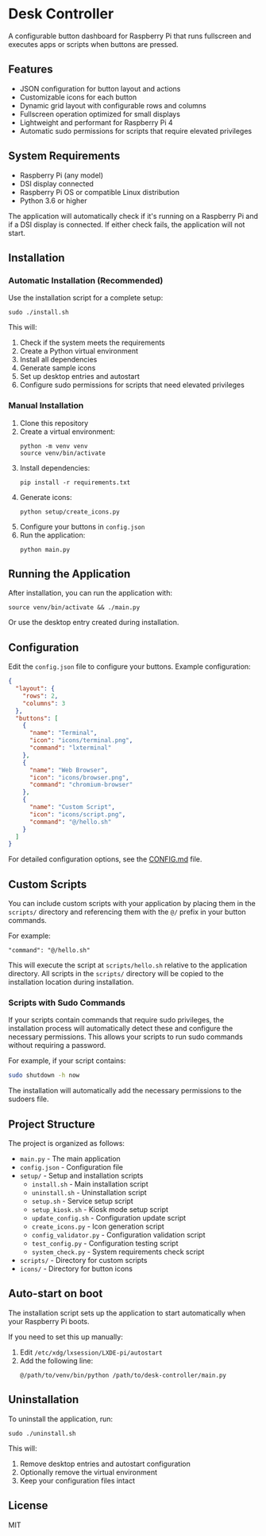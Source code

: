 # Desk Controller

A configurable button dashboard for Raspberry Pi that runs fullscreen and executes apps or scripts when buttons are pressed.

## Features

- JSON configuration for button layout and actions
- Customizable icons for each button
- Dynamic grid layout with configurable rows and columns
- Fullscreen operation optimized for small displays
- Lightweight and performant for Raspberry Pi 4
- Automatic sudo permissions for scripts that require elevated privileges

## System Requirements

- Raspberry Pi (any model)
- DSI display connected
- Raspberry Pi OS or compatible Linux distribution
- Python 3.6 or higher

The application will automatically check if it's running on a Raspberry Pi and if a DSI display is connected. If either check fails, the application will not start.

## Installation

### Automatic Installation (Recommended)

Use the installation script for a complete setup:
```
sudo ./install.sh
```

This will:
1. Check if the system meets the requirements
2. Create a Python virtual environment
3. Install all dependencies
4. Generate sample icons
5. Set up desktop entries and autostart
6. Configure sudo permissions for scripts that need elevated privileges

### Manual Installation

1. Clone this repository
2. Create a virtual environment:
   ```
   python -m venv venv
   source venv/bin/activate
   ```
3. Install dependencies:
   ```
   pip install -r requirements.txt
   ```
4. Generate icons:
   ```
   python setup/create_icons.py
   ```
5. Configure your buttons in `config.json`
6. Run the application:
   ```
   python main.py
   ```

## Running the Application

After installation, you can run the application with:
```
source venv/bin/activate && ./main.py
```

Or use the desktop entry created during installation.

## Configuration

Edit the `config.json` file to configure your buttons. Example configuration:

```json
{
  "layout": {
    "rows": 2,
    "columns": 3
  },
  "buttons": [
    {
      "name": "Terminal",
      "icon": "icons/terminal.png",
      "command": "lxterminal"
    },
    {
      "name": "Web Browser",
      "icon": "icons/browser.png",
      "command": "chromium-browser"
    },
    {
      "name": "Custom Script",
      "icon": "icons/script.png",
      "command": "@/hello.sh"
    }
  ]
}
```

For detailed configuration options, see the [CONFIG.md](CONFIG.md) file.

## Custom Scripts

You can include custom scripts with your application by placing them in the `scripts/` directory and referencing them with the `@/` prefix in your button commands.

For example:
```
"command": "@/hello.sh"
```

This will execute the script at `scripts/hello.sh` relative to the application directory. All scripts in the `scripts/` directory will be copied to the installation location during installation.

### Scripts with Sudo Commands

If your scripts contain commands that require sudo privileges, the installation process will automatically detect these and configure the necessary permissions. This allows your scripts to run sudo commands without requiring a password.

For example, if your script contains:
```bash
sudo shutdown -h now
```

The installation will automatically add the necessary permissions to the sudoers file.

## Project Structure

The project is organized as follows:

- `main.py` - The main application
- `config.json` - Configuration file
- `setup/` - Setup and installation scripts
  - `install.sh` - Main installation script
  - `uninstall.sh` - Uninstallation script
  - `setup.sh` - Service setup script
  - `setup_kiosk.sh` - Kiosk mode setup script
  - `update_config.sh` - Configuration update script
  - `create_icons.py` - Icon generation script
  - `config_validator.py` - Configuration validation script
  - `test_config.py` - Configuration testing script
  - `system_check.py` - System requirements check script
- `scripts/` - Directory for custom scripts
- `icons/` - Directory for button icons

## Auto-start on boot

The installation script sets up the application to start automatically when your Raspberry Pi boots.

If you need to set this up manually:

1. Edit `/etc/xdg/lxsession/LXDE-pi/autostart`
2. Add the following line:
   ```
   @/path/to/venv/bin/python /path/to/desk-controller/main.py
   ```

## Uninstallation

To uninstall the application, run:
```
sudo ./uninstall.sh
```

This will:
1. Remove desktop entries and autostart configuration
2. Optionally remove the virtual environment
3. Keep your configuration files intact

## License

MIT 